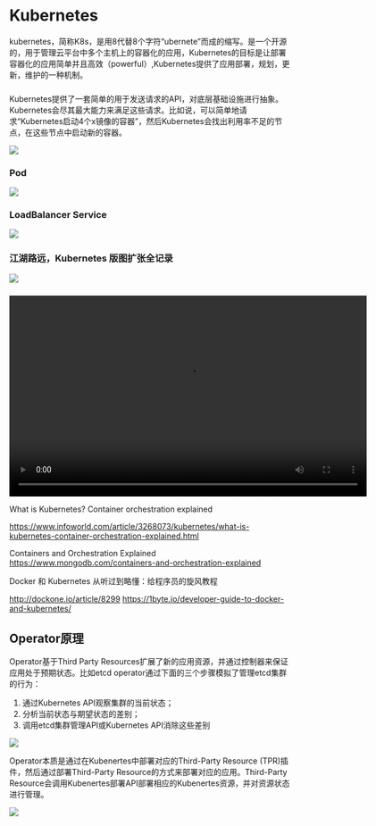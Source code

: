 
# Kubernetes

kubernetes，简称K8s，是用8代替8个字符“ubernete”而成的缩写。是一个开源的，用于管理云平台中多个主机上的容器化的应用，Kubernetes的目标是让部署容器化的应用简单并且高效（powerful）,Kubernetes提供了应用部署，规划，更新，维护的一种机制。

### 

Kubernetes提供了一套简单的用于发送请求的API，对底层基础设施进行抽象。Kubernetes会尽其最大能力来满足这些请求。比如说，可以简单地请求“Kubernetes启动4个x镜像的容器”，然后Kubernetes会找出利用率不足的节点，在这些节点中启动新的容器。

![](http://dockone.io/uploads/article/20180424/0fb45b05694fb2ec35c3c44c984ab043.png)

### Pod

![](http://dockone.io/uploads/article/20180424/472ba22083a5b2c481afe0500ea41fd1.png)

### LoadBalancer Service

![](http://dockone.io/uploads/article/20180424/56c3f5be08699ea34146959ea12ea591.gif)

### 江湖路远，Kubernetes 版图扩张全记录

![](https://www.kubernetes.org.cn/img/2018/01/20180120095026.jpg)

### 

<div style="width: 640px;" class="wp-video"><video class="wp-video-shortcode" id="video-227-1" width="640" height="360" preload="metadata" controls="controls"><source type="video/mp4" src="https://dn-linuxcn.qbox.me/The%20Illustrated%20Children%27s%20Guide%20to%20Kubernetes-4ht22ReBjno.mp4?_=1" /><a href="https://dn-linuxcn.qbox.me/The%20Illustrated%20Children%27s%20Guide%20to%20Kubernetes-4ht22ReBjno.mp4">https://dn-linuxcn.qbox.me/The%20Illustrated%20Children%27s%20Guide%20to%20Kubernetes-4ht22ReBjno.mp4</a></video></div>


What is Kubernetes? Container orchestration explained

https://www.infoworld.com/article/3268073/kubernetes/what-is-kubernetes-container-orchestration-explained.html

Containers and Orchestration Explained
https://www.mongodb.com/containers-and-orchestration-explained


Docker 和 Kubernetes 从听过到略懂：给程序员的旋风教程

http://dockone.io/article/8299
https://1byte.io/developer-guide-to-docker-and-kubernetes/

## Operator原理

Operator基于Third Party Resources扩展了新的应用资源，并通过控制器来保证应用处于预期状态。比如etcd operator通过下面的三个步骤模拟了管理etcd集群的行为：
1. 通过Kubernetes API观察集群的当前状态；
2. 分析当前状态与期望状态的差别；
3. 调用etcd集群管理API或Kubernetes API消除这些差别

![](https://img-blog.csdn.net/20170719091123592?watermark/2/text/aHR0cDovL2Jsb2cuY3Nkbi5uZXQveWFuMjM0MjgwNTMz/font/5a6L5L2T/fontsize/400/fill/I0JBQkFCMA==/dissolve/70/gravity/SouthEast)


Operator本质是通过在Kubenertes中部署对应的Third-Party Resource (TPR)插件，然后通过部署Third-Party Resource的方式来部署对应的应用。Third-Party Resource会调用Kubenertes部署API部署相应的Kubenertes资源，并对资源状态进行管理。

![](https://img-blog.csdn.net/20170719092402185?watermark/2/text/aHR0cDovL2Jsb2cuY3Nkbi5uZXQveWFuMjM0MjgwNTMz/font/5a6L5L2T/fontsize/400/fill/I0JBQkFCMA==/dissolve/70/gravity/SouthEast)
